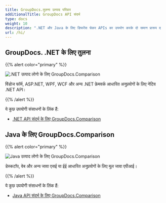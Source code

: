 ```yaml
---
title: GroupDocs.तुलना उत्पाद परिवार
additionalTitle: GroupDocs API संदर्भ
type: docs
weight: 10
description: ".NET और Java के लिए डिफरेंस चेकर APIs का उपभोग करके दो समान प्रारूप दस्तावेज़ों को मर्ज या तुलना करें"
url: /hi/
---
```


## GroupDocs. .NET के लिए तुलना

{{% alert color="primary" %}} 

![.NET उत्पाद लोगो के लिए GroupDocs.Comparison](../gdocs_net.png)

विंडोज फॉर्म, ASP.NET, WPF, WCF और अन्य .NET फ्रेमवर्क आधारित अनुप्रयोगों के लिए नेटिव .NET API।

{{% /alert %}} 

ये कुछ उपयोगी संसाधनों के लिंक हैं:

- [.NET API संदर्भ के लिए GroupDocs.Comparison](/comparison/hi/net/)


## Java के लिए GroupDocs.Comparison

{{% alert color="primary" %}}

![Java उत्पाद लोगो के लिए GroupDocs.Comparison](../gdocs_java.png)

डेस्कटॉप, वेब और अन्य जावा एसई या ईई आधारित अनुप्रयोगों के लिए मूल जावा एपीआई।

{{% /alert %}}

ये कुछ उपयोगी संसाधनों के लिंक हैं:

- [Java API संदर्भ के लिए GroupDocs.Comparison](/comparison/java/)
